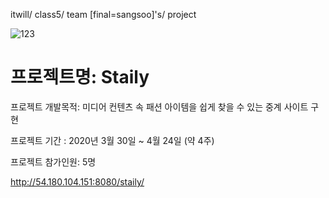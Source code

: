 itwill/ class5/ team [final=sangsoo]'s/ project 

![123](https://user-images.githubusercontent.com/57205902/80329135-5153f380-887c-11ea-9170-f9b6a795eeb2.gif)


# 프로젝트명: Staily

프로젝트 개발목적: 미디어 컨텐츠 속 패션 아이템을 쉽게 찾을 수 있는 중계 사이트 구현

프로젝트 기간 : 2020년 3월 30일 ~ 4월 24일 (약 4주)

프로젝트 참가인원: 5명

http://54.180.104.151:8080/staily/
